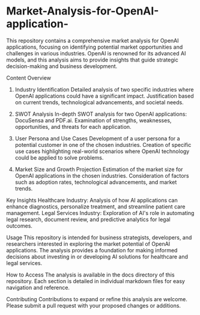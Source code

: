 # Market-Analysis-for-OpenAI-application-
This repository contains a comprehensive market analysis for OpenAI applications, focusing on identifying potential market opportunities and challenges in various industries. OpenAI is renowned for its advanced AI models, and this analysis aims to provide insights that guide strategic decision-making and business development.

Content Overview
1. Industry Identification
Detailed analysis of two specific industries where OpenAI applications could have a significant impact.
Justification based on current trends, technological advancements, and societal needs.

2. SWOT Analysis
In-depth SWOT analysis for two OpenAI applications: DocuSensa and PDF.ai.
Examination of strengths, weaknesses, opportunities, and threats for each application.

3. User Persona and Use Cases
Development of a user persona for a potential customer in one of the chosen industries.
Creation of specific use cases highlighting real-world scenarios where OpenAI technology could be applied to solve problems.

4. Market Size and Growth Projection
Estimation of the market size for OpenAI applications in the chosen industries.
Consideration of factors such as adoption rates, technological advancements, and market trends.

Key Insights
Healthcare Industry: Analysis of how AI applications can enhance diagnostics, personalize treatment, and streamline patient care management.
Legal Services Industry: Exploration of AI's role in automating legal research, document review, and predictive analytics for legal outcomes.

Usage
This repository is intended for business strategists, developers, and researchers interested in exploring the market potential of OpenAI applications. The analysis provides a foundation for making informed decisions about investing in or developing AI solutions for healthcare and legal services.

How to Access
The analysis is available in the docs directory of this repository. Each section is detailed in individual markdown files for easy navigation and reference.

Contributing
Contributions to expand or refine this analysis are welcome. Please submit a pull request with your proposed changes or additions.
